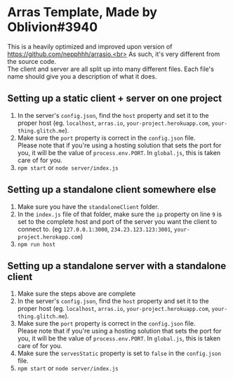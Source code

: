# Arras Template, Made by Oblivion#3940

This is a heavily optimized and improved upon version of https://github.com/nepphhh/arrasio.<br>
As such, it's very different from the source code.<br>
The client and server are all split up into many different files.
Each file's name should give you a description of what it does.

## Setting up a static client + server on one project

1. In the server's `config.json`, find the `host` property and set it to the proper host (eg. `localhost`, `arras.io`, `your-project.herokuapp.com`, `your-thing.glitch.me`).
2. Make sure the `port` property is correct in the `config.json` file.<br> Please note that if you're using a hosting solution that sets the port for you, it will be the value of `process.env.PORT`. In `global.js`, this is taken care of for you.
3. `npm start` or `node server/index.js`

## Setting up a standalone client somewhere else

1. Make sure you have the `standaloneClient` folder.
2. In the `index.js` file of that folder, make sure the `ip` property on line `9` is set to the complete host and port of the server you want the client to connect to. (eg `127.0.0.1:3000`, `234.23.123.123:3001`, `your-project.herokapp.com`)
3. `npm run host`

## Setting up a standalone server with a standalone client

1. Make sure the steps above are complete
2. In the server's `config.json`, find the `host` property and set it to the proper host (eg. `localhost`, `arras.io`, `your-project.herokuapp.com`, `your-thing.glitch.me`).
3. Make sure the `port` property is correct in the `config.json` file.<br> Please note that if you're using a hosting solution that sets the port for you, it will be the value of `process.env.PORT`. In `global.js`, this is taken care of for you.
4. Make sure the `servesStatic` property is set to `false` in the `config.json` file.
5. `npm start` or `node server/index.js`
